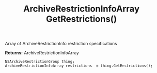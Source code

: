 ﻿---
uid: crmscript_ref_NSArchiveRestrictionGroup_GetRestrictions
title: ArchiveRestrictionInfoArray GetRestrictions()
intellisense: NSArchiveRestrictionGroup.GetRestrictions
keywords: NSArchiveRestrictionGroup, GetRestrictions
so.topic: reference
---

Array of ArchiveRestrictionInfo restriction specifications

**Returns:** ArchiveRestrictionInfoArray


```crmscript
NSArchiveRestrictionGroup thing;
ArchiveRestrictionInfoArray restrictions  = thing.GetRestrictions();
```



